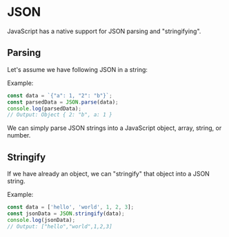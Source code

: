 # JSON

JavaScript has a native support for JSON parsing and "stringifying".

## Parsing

Let's assume we have following JSON in a string:

Example:

```javascript
const data = `{"a": 1, "2": "b"}`;
const parsedData = JSON.parse(data);
console.log(parsedData);
// Output: Object { 2: "b", a: 1 }
```

We can simply parse JSON strings into a JavaScript object, array, string, or number.

## Stringify

If we have already an object, we can "stringify" that object into a JSON string.

Example:

```javascript
const data = ['hello', 'world', 1, 2, 3];
const jsonData = JSON.stringify(data);
console.log(jsonData);
// Output: ["hello","world",1,2,3]
```
